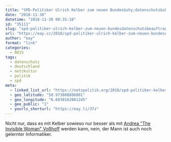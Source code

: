 ```yaml
---
title: "SPD-Politiker Ulrich Kelber zum neuen Bundes&shy;datenschutz&shy;beauftragten gewählt"
date: "2018-11-30"
datetime: "2018-11-30 08:35:10"
id: "35111"
slug: "spd-politiker-ulrich-kelber-zum-neuen-bundesdatenschutzbeauftragten-gewaehlt"
url: "https://eay.cc/2018/spd-politiker-ulrich-kelber-zum-neuen-bundesdatenschutzbeauftragten-gewaehlt/"
author: "eay"
format: "link"
categories:
  - 0815
tags:
  - datenschutz
  - deutschland
  - netzkultur
  - politik
  - spd
meta:
  - linked_list_url: "https://netzpolitik.org/2018/spd-politiker-kelber-zum-neuen-bundesdatenschutzbeauftragten-gewaehlt/"
  - geo_latitude: "50.973808806001"
  - geo_longitude: "6.6830162081245"
  - geo_public: "1"
  - yourls_shorturl: "https://eay.li/37z"
---
```


Nicht nur, dass es mit Kelber sowieso nur besser als mit [Andrea "The Invisible Woman" Voßhoff](https://eay.cc/?s=Andrea+Vo%C3%9Fhoff) werden kann, nein, der Mann ist auch noch gelernter Informatiker.
